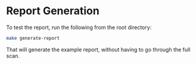 # Report Generation

To test the report, run the following from the root directory:

```bash
make generate-report
```

That will generate the example report, without having to go through the full scan.
